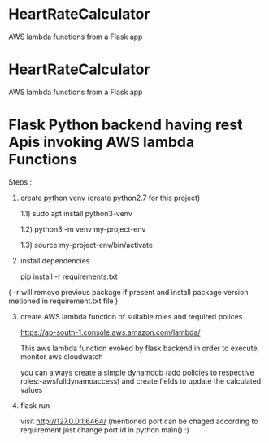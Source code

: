 # HeartRateCalculator
AWS lambda functions from a Flask app 

# HeartRateCalculator
AWS lambda functions from a Flask app 
# Flask Python backend having rest Apis invoking AWS lambda Functions 

Steps :

1) create python venv (create python2.7 for this project) 
	
	1.1) sudo apt install python3-venv
	
	1.2) python3 -m venv my-project-env
	
	1.3) source my-project-env/bin/activate

2) install dependencies

	pip install -r requirements.txt

( -r will remove previous package if present and install package version metioned in requirement.txt file )

3) create AWS lambda function of suitable roles and required polices

	https://ap-south-1.console.aws.amazon.com/lambda/
	
	This aws lambda function evoked by flask backend in order to execute, monitor aws cloudwatch
	
	you can always create a simple dynamodb (add policies to respective roles:-awsfulldynamoaccess)
	and create fields to update the calculated values

4) flask run
	
	visit http://127.0.0.1:6464/
	(mentioned port can be chaged according to requirement just change port id in python main() :)

	
